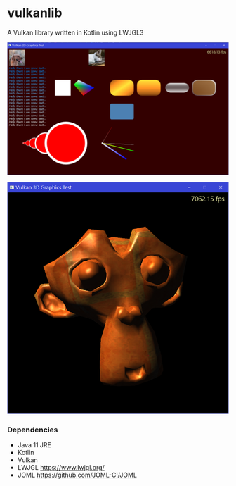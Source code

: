 # vulkanlib

A Vulkan library written in Kotlin using LWJGL3

![2D Example](screenshots/shot2.png)

![3D Example](screenshots/shot3d.png)
### Dependencies

- Java 11 JRE
- Kotlin
- Vulkan
- LWJGL https://www.lwjgl.org/
- JOML https://github.com/JOML-CI/JOML
